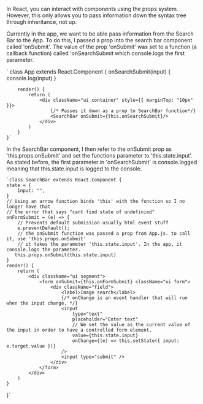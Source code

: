 In React, you can interact with components using the props system. However, this only
allows you to pass information down the syntax tree through inheritance, not up.

Currently in the app, we want to be able pass information from the Search Bar to the App.
To do this, I passed a prop into the search bar component called 'onSubmit'. The value of 
the prop 'onSubmit' was set to a function (a callback function) called 'onSearchSubmit 
which console.logs the first parameter.

   ` class App extends React.Component {
        onSearchSubmit(input) {
            console.log(input)
        }

        render() {
            return (
                <div className="ui container" style={{ marginTop: "10px" }}>
                    {/* Passes it down as a prop to SearchBar function*/}
                    <SearchBar onSubmit={this.onSearchSubmit}/>
                </div>
            )
        }
    }`

In the SearchBar component, I then refer to the onSubmit prop as 'this.props.onSubmit' 
and set the functions parameter to 'this.state.input'. As stated before, the first
parameter in 'onSearchSubmit' is console.logged meaning that this.state.input is
logged to the console.

    `class SearchBar extends React.Component {
	state = {
		input: "",
    }
    // Using an arrow function binds 'this' with the function so I no longer have that 
    // the error that says "cant find state of undefinied"
    onFormSubmit = (e) => {
        // Prevents default submission usually html event stuff
		e.preventDefault();
		// the onSubmit function was passed a prop from App.js. to call it, use 'this.props.onSubmit'
		// it takes the parameter 'this.state.input'. In the app, it console.logs the parameter.
       this.props.onSubmit(this.state.input)
    }
	render() {
		return (
			<div className="ui segment">
				<form onSubmit={this.onFormSubmit} className="ui form">
					<div className="field">
						<label>Image search</label>
						{/* onChange is an event handler that will run when the input change. */}
						<input
							type="text"
							placeholder="Enter text"
							// We set the value as the current value of the input in order to have a controlled form element.
							value={this.state.input}
							onChange={(e) => this.setState({ input: e.target.value })}
						/>
						<input type="submit" />
					</div>
				</form>
			</div>
		)
	}
}`
